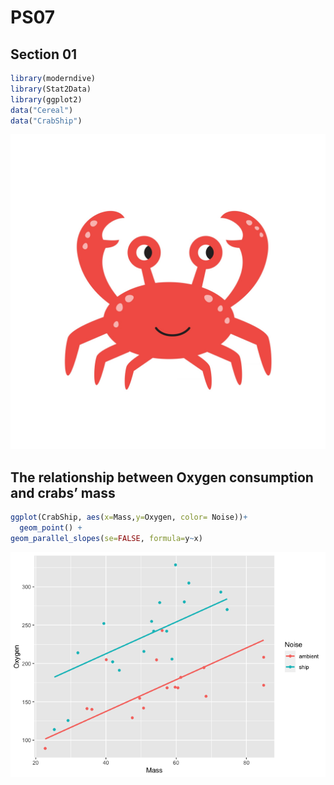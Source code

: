 PS07
================

## Section 01

``` r
library(moderndive)
library(Stat2Data)
library(ggplot2)
data("Cereal")
data("CrabShip")
```

![crab](README_files/figure-gfm/crab1.png)

## The relationship between Oxygen consumption and crabs’ mass

``` r
ggplot(CrabShip, aes(x=Mass,y=Oxygen, color= Noise))+ 
  geom_point() +
geom_parallel_slopes(se=FALSE, formula=y~x)
```

![](README_files/figure-gfm/unnamed-chunk-2-1.png)<!-- -->

